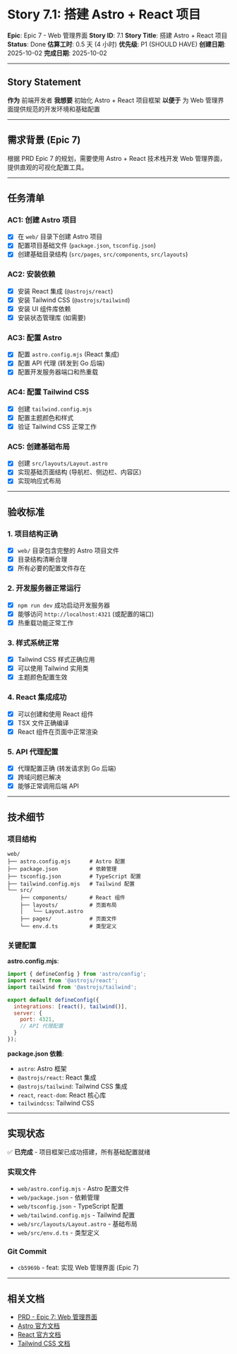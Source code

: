 # Story 7.1: 搭建 Astro + React 项目

**Epic**: Epic 7 - Web 管理界面
**Story ID**: 7.1
**Story Title**: 搭建 Astro + React 项目
**Status**: Done
**估算工时**: 0.5 天 (4 小时)
**优先级**: P1 (SHOULD HAVE)
**创建日期**: 2025-10-02
**完成日期**: 2025-10-02

---

## Story Statement

**作为** 前端开发者
**我想要** 初始化 Astro + React 项目框架
**以便于** 为 Web 管理界面提供规范的开发环境和基础配置

---

## 需求背景 (Epic 7)

根据 PRD Epic 7 的规划，需要使用 Astro + React 技术栈开发 Web 管理界面，提供直观的可视化配置工具。

---

## 任务清单

### AC1: 创建 Astro 项目
- [x] 在 `web/` 目录下创建 Astro 项目
- [x] 配置项目基础文件 (`package.json`, `tsconfig.json`)
- [x] 创建基础目录结构 (`src/pages`, `src/components`, `src/layouts`)

### AC2: 安装依赖
- [x] 安装 React 集成 (`@astrojs/react`)
- [x] 安装 Tailwind CSS (`@astrojs/tailwind`)
- [x] 安装 UI 组件库依赖
- [x] 安装状态管理库 (如需要)

### AC3: 配置 Astro
- [x] 配置 `astro.config.mjs` (React 集成)
- [x] 配置 API 代理 (转发到 Go 后端)
- [x] 配置开发服务器端口和热重载

### AC4: 配置 Tailwind CSS
- [x] 创建 `tailwind.config.mjs`
- [x] 配置主题颜色和样式
- [x] 验证 Tailwind CSS 正常工作

### AC5: 创建基础布局
- [x] 创建 `src/layouts/Layout.astro`
- [x] 实现基础页面结构 (导航栏、侧边栏、内容区)
- [x] 实现响应式布局

---

## 验收标准

### 1. 项目结构正确
- [x] `web/` 目录包含完整的 Astro 项目文件
- [x] 目录结构清晰合理
- [x] 所有必要的配置文件存在

### 2. 开发服务器正常运行
- [x] `npm run dev` 成功启动开发服务器
- [x] 能够访问 `http://localhost:4321` (或配置的端口)
- [x] 热重载功能正常工作

### 3. 样式系统正常
- [x] Tailwind CSS 样式正确应用
- [x] 可以使用 Tailwind 实用类
- [x] 主题颜色配置生效

### 4. React 集成成功
- [x] 可以创建和使用 React 组件
- [x] TSX 文件正确编译
- [x] React 组件在页面中正常渲染

### 5. API 代理配置
- [x] 代理配置正确 (转发请求到 Go 后端)
- [x] 跨域问题已解决
- [x] 能够正常调用后端 API

---

## 技术细节

### 项目结构
```
web/
├── astro.config.mjs      # Astro 配置
├── package.json          # 依赖管理
├── tsconfig.json         # TypeScript 配置
├── tailwind.config.mjs   # Tailwind 配置
└── src/
    ├── components/       # React 组件
    ├── layouts/          # 页面布局
    │   └── Layout.astro
    ├── pages/            # 页面文件
    └── env.d.ts          # 类型定义
```

### 关键配置

**astro.config.mjs**:
```javascript
import { defineConfig } from 'astro/config';
import react from '@astrojs/react';
import tailwind from '@astrojs/tailwind';

export default defineConfig({
  integrations: [react(), tailwind()],
  server: {
    port: 4321,
    // API 代理配置
  }
});
```

**package.json 依赖**:
- `astro`: Astro 框架
- `@astrojs/react`: React 集成
- `@astrojs/tailwind`: Tailwind CSS 集成
- `react`, `react-dom`: React 核心库
- `tailwindcss`: Tailwind CSS

---

## 实现状态

✅ **已完成** - 项目框架已成功搭建，所有基础配置就绪

### 实现文件
- `web/astro.config.mjs` - Astro 配置文件
- `web/package.json` - 依赖管理
- `web/tsconfig.json` - TypeScript 配置
- `web/tailwind.config.mjs` - Tailwind 配置
- `web/src/layouts/Layout.astro` - 基础布局
- `web/src/env.d.ts` - 类型定义

### Git Commit
- `cb5969b` - feat: 实现 Web 管理界面 (Epic 7)

---

## 相关文档

- [PRD - Epic 7: Web 管理界面](../prd.md#epic-7-web-管理界面-fr20-fr24-fr6)
- [Astro 官方文档](https://docs.astro.build/)
- [React 官方文档](https://react.dev/)
- [Tailwind CSS 文档](https://tailwindcss.com/)
